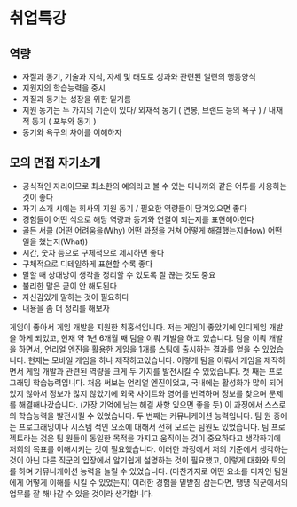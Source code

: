 # 취업특강

## 역량

- 자질과 동기, 기술과 지식, 자세 및 태도로 성과와 관련된 일련의 행동양식
- 지원자의 학습능력을 중시
- 자질과 동기는 성장을 위한 밑거름
- 지원 동기는 두 가지의 기준이 있다/ 외재적 동기 ( 연봉, 브랜드 등의 욕구 ) / 내재적 동기 ( 포부와 동기 )
- 동기와 욕구의 차이를 이해하자

## 모의 면접 자기소개

- 공식적인 자리이므로 최소한의 예의라고 볼 수 있는 다나까와 같은 어투를 사용하는 것이 좋다
- 자기 소개 시에는 회사의 지원 동기 / 필요한 역량들이 담겨있으면 좋다
- 경험들이 어떤 식으로 해당 역량과 동기와 연결이 되는지를 표현해야한다
- 골든 서클 (어떤 어려움을(Why) 어떤 과정을 거쳐 어떻게 해결했는지(How) 어떤 일을 했는지(What))
- 시간, 숫자 등으로 구체적으로 제시하면 좋다
- 구체적으로 디테일하게 표현할 수록 좋다
- 말할 때 상대방이 생각을 정리할 수 있도록 잘 끊는 것도 중요
- 불리한 말은 굳이 안 해도된다
- 자신감있게 말하는 것이 필요하다
- 내용을 좀 더 정리를 해보자

게임이 좋아서 게임 개발을 지원한 최홍석입니다. 
저는 게임이 좋았기에 인디게임 개발을 하게 되었고, 현재 약 1년 6개월 째 팀을 이뤄 개발을 하고 있습니다.
팀을 이뤄 개발을 하면서, 언리얼 엔진을 활용한 게임을 1개를 스팀에 출시하는 결과를 얻을 수 있었습니다.
현재는 모바일 게임을 하나 제작하고있습니다. 
이렇게 팀을 이뤄서 게임을 제작하면서 게임 개발과 관련된 역량을 크게 두 가지를 발전시킬 수 있었습니다.
첫 째는 프로그래밍 학습능력입니다.
처음 써보는 언리얼 엔진이었고, 국내에는 활성화가 많이 되어있지 않아서 정보가 많지 않았기에 외국 사이트와
영어를 번역하며 정보를 찾으며 문제를 해결해나갔습니다. (가장 기억에 남는 해결 사항 있으면 좋을 듯)
이 과정에서 스스로의 학습능력을 발전시킬 수 있었습니다.
두 번째는 커뮤니케이션 능력입니다.
팀 원 중에는 프로그래밍이나 시스템 적인 요소에 대해서 전혀 모르는 팀원도 있었습니다.
팀 프로젝트라는 것은 팀 원들이 동일한 목적을 가지고 움직이는 것이 중요하다고 생각하기에 저희의 목표를
이해시키는 것이 필요했습니다. 이러한 과정에서 저의 기준에서 생각하는 것이 아닌 다른 직군의 입장에서
알기쉽게 설명하는 것이 필요했고, 이렇게 대화와 토의를 하며 커뮤니케이션 능력을 늘릴 수 있었습니다.
(마찬가지로 어떤 요소를 디자인 팀원에게 어떻게 이해를 시킬 수 있었는지)
이러한 경험을 밑받침 삼는다면, 땡떙 직군에서의 업무를 잘 해나갈 수 있을 것이라 생각합니다.


